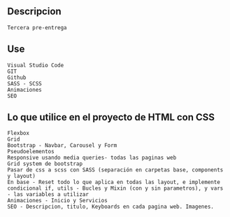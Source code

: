 ## Descripcion
    Tercera pre-entrega

## Use
    Visual Studio Code
    GIT
    Github
    SASS - SCSS
    Animaciones
    SEO

## Lo que utilice en el proyecto de HTML con CSS
    Flexbox
    Grid
    Bootstrap - Navbar, Carousel y Form
    Pseudoelementos
    Responsive usando media queries- todas las paginas web 
    Grid system de bootstrap
    Pasar de css a scss con SASS (separación en carpetas base, components y layout)
    En base - Reset todo lo que aplica en todas las layout, e implemente condicional if, utils - Bucles y Mixin (con y sin parametros), y vars - las variables a utilizar
    Animaciones - Inicio y Servicios
    SEO - Descripcion, titulo, Keyboards en cada pagina web. Imagenes.




